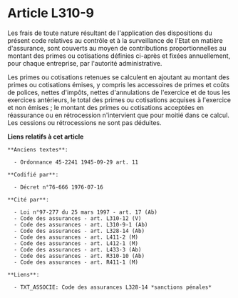 # Article L310-9

Les frais de toute nature résultant de l'application des dispositions du présent code relatives au contrôle et à la
surveillance de l'Etat en matière d'assurance, sont couverts au moyen de contributions proportionnelles au montant des primes
ou cotisations définies ci-après et fixées annuellement, pour chaque entreprise, par l'autorité administrative.

Les primes ou cotisations retenues se calculent en ajoutant au montant des primes ou cotisations émises, y compris les
accessoires de primes et coûts de polices, nettes d'impôts, nettes d'annulations de l'exercice et de tous les exercices
antérieurs, le total des primes ou cotisations acquises à l'exercice et non émises ; le montant des primes ou cotisations
acceptées en réassurance ou en rétrocession n'intervient que pour moitié dans ce calcul. Les cessions ou rétrocessions ne
sont pas déduites.

**Liens relatifs à cet article**

	**Anciens textes**:

	  - Ordonnance 45-2241 1945-09-29 art. 11

	**Codifié par**:

	  - Décret n°76-666 1976-07-16

	**Cité par**:

	  - Loi n°97-277 du 25 mars 1997 - art. 17 (Ab)
	  - Code des assurances - art. L310-12 (V)
	  - Code des assurances - art. L310-9-1 (Ab)
	  - Code des assurances - art. L328-14 (Ab)
	  - Code des assurances - art. L411-2 (M)
	  - Code des assurances - art. L412-1 (M)
	  - Code des assurances - art. L433-3 (Ab)
	  - Code des assurances - art. R310-10 (Ab)
	  - Code des assurances - art. R411-1 (M)

	**Liens**:

	  - TXT_ASSOCIE: Code des assurances L328-14 *sanctions pénales*
